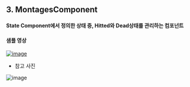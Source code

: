 ## 3. MontagesComponent

#### State Component에서 정의한 상태 중, Hitted와 Dead상태를 관리하는 컴포넌트

#### 샘플 영상

[![image](https://github.com/HanYooTae/Unreal-Game-Project1/assets/123162344/607384cb-113d-4081-b4fb-449927e3989d)
](https://youtu.be/NF4MVo72ImI)

* 참고 사진

![image](https://github.com/HanYooTae/Unreal-Game-Project1/assets/41534351/34258e0a-0725-4bc0-bf76-5a7c08d19ccb)  
